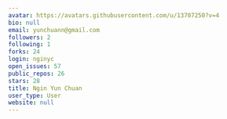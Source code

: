 ```yaml
---
avatar: https://avatars.githubusercontent.com/u/13707250?v=4
bio: null
email: yunchuann@gmail.com
followers: 2
following: 1
forks: 24
login: nginyc
open_issues: 57
public_repos: 26
stars: 28
title: Ngin Yun Chuan
user_type: User
website: null
---
```

